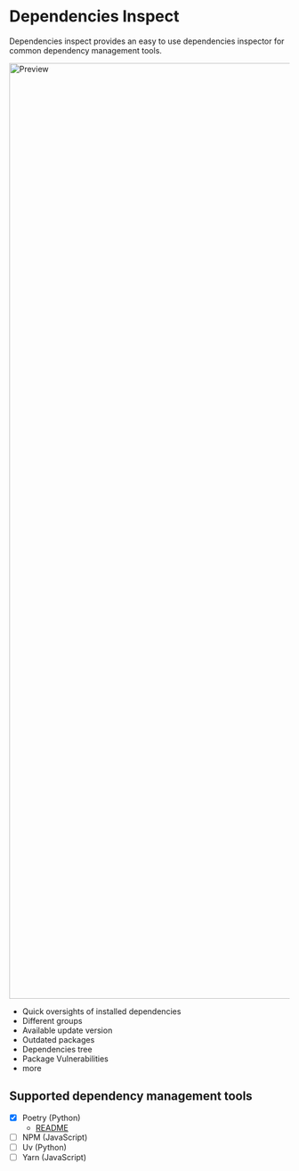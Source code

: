 # Dependencies Inspect

Dependencies inspect provides an easy to use dependencies inspector for common dependency management tools.

<img width="1680" alt="Preview" src="https://github.com/user-attachments/assets/49ce830e-54b2-4022-a8b4-30203b780b08" />

- Quick oversights of installed dependencies
- Different groups
- Available update version
- Outdated packages
- Dependencies tree
- Package Vulnerabilities
- more

## Supported dependency management tools
- [x] Poetry (Python)
    - [README](/src/poetry_plugin/README.md)
- [ ] NPM (JavaScript)
- [ ] Uv (Python)
- [ ] Yarn (JavaScript)
